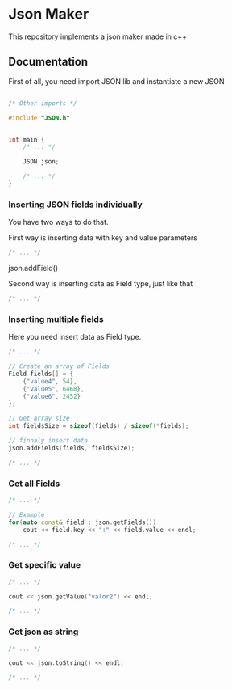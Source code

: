 # Json Maker

This repository implements a json maker made in c++

## Documentation

First of all, you need import JSON lib and instantiate a new JSON

```cpp

/* Other imports */

#include "JSON.h"


int main {
	/* ... */

	JSON json;

	/* ... */
}
```

### Inserting JSON fields individually

You have two ways to do that.

First way is inserting data with key and value parameters
```cpp
/* ... */
```

json.addField()

Second way is inserting data as Field type, just like that


```cpp
/* ... */
```

### Inserting multiple fields

Here you need insert data as Field type.

```cpp
/* ... */

// Create an array of Fields
Field fields[] = {
	{"value4", 54},
	{"value5", 6468},
	{"value6", 2452}
};

// Get array size
int fieldsSize = sizeof(fields) / sizeof(*fields);

// finnaly insert data
json.addFields(fields, fieldsSize);

/* ... */
```

### Get all Fields
```cpp
/* ... */

// Example
for(auto const& field : json.getFields())
	cout << field.key << ":" << field.value << endl;

/* ... */
```

### Get specific value
```cpp
/* ... */

cout << json.getValue("valor2") << endl;

/* ... */
```

### Get json as string
```cpp
/* ... */

cout << json.toString() << endl;

/* ... */
```
